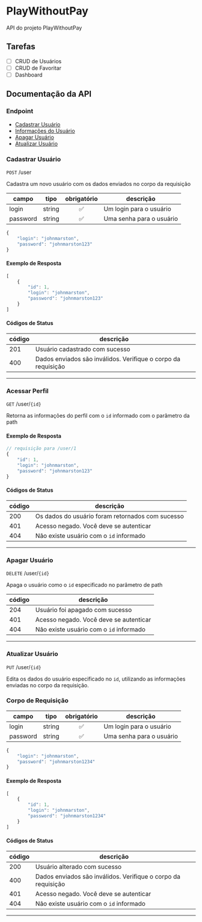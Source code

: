 # PlayWithoutPay
API do projeto PlayWithoutPay

## Tarefas
- [ ] CRUD de Usuários
- [ ] CRUD de Favoritar
- [ ] Dashboard

## Documentação da API

### Endpoint
- [Cadastrar Usuário](#cadastrar-usuário)
- [Informações do Usuário](#acessar-perfil)
- [Apagar Usuário](#apagar-usuário)
- [Atualizar Usuário](#atualizar-usuário)
<!-- Dúvida quanto ao login -->

### Cadastrar Usuário 
`POST` /user

Cadastra um novo usuário com os dados enviados no corpo da requisição

|campo|tipo|obrigatório|descrição|
|-----|----|:-----------:|---------|
|login|string|✅|Um login para o usuário|
|password|string|✅|Uma senha para o usuário|

```js
{
    "login": "johnmarston",
    "password": "johnmarston123"
}
```

#### Exemplo de Resposta

```js
[
    {
        "id": 1,
        "login": "johnmarston",
        "password": "johnmarston123"
    }
]
```

#### Códigos de Status

|código|descrição|
|------|---------|
|201|Usuário cadastrado com sucesso|
|400|Dados enviados são inválidos. Verifique o corpo da requisição|
---

### Acessar Perfil
`GET` /user/`{id}`

Retorna as informações do perfil com o `id` informado com o parâmetro da path

#### Exemplo de Resposta <!-- (dúvida quanto ao path) -->

```js
// requisição para /user/1
{
    "id": 1,
    "login": "johnmarston",
    "password": "johnmarston123"
}
```

#### Códigos de Status

|código|descrição|
|------|---------|
|200|Os dados do usuário foram retornados com sucesso|
|401|Acesso negado. Você deve se autenticar|
|404|Não existe usuário com o `id` informado| <!-- (dúvida quanto ao path) -->
---

### Apagar Usuário

`DELETE` /user/`{id}`

Apaga o usuário como o `id` especificado no parâmetro de path

|código|descrição|
|------|---------|
|204|Usuário foi apagado com sucesso|
|401|Acesso negado. Você deve se autenticar|
|404|Não existe usuário com o `id` informado|
---

### Atualizar Usuário

`PUT` /user/`{id}`

Edita os dados do usuário especificado no `id`, utilizando as informações enviadas no corpo da requisição.

### Corpo de Requisição

|campo|tipo|obrigatório|descrição|
|-----|----|:-----------:|---------|
|login|string|✅|Um login para o usuário|
|password|string|✅|Uma senha para o usuário|

```js
{
    "login": "johnmarston",
    "password": "johnmarston1234"
}
```

#### Exemplo de Resposta

```js
[
    {
        "id": 1,
        "login": "johnmarston",
        "password": "johnmarston1234"
    }
]
```

#### Códigos de Status

|código|descrição|
|------|---------|
|200|Usuário alterado com sucesso|
|400|Dados enviados são inválidos. Verifique o corpo da requisição|
|401|Acesso negado. Você deve se autenticar|
|404|Não existe usuário com o `id` informado|
---
